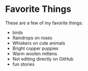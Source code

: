 # Favorite Things

These are a few of my favorite things:

- birds
- Raindrops on roses
- Whiskers on cute animals
- Bright copper puppies
- Warm woolen mittens
- Not editing directly on GitHub
- fun stories
